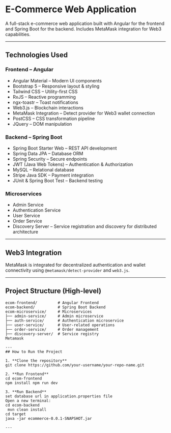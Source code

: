 # E-Commerce Web Application

A full-stack e-commerce web application built with Angular for the frontend and Spring Boot for the backend. Includes MetaMask integration for Web3 capabilities.

---

## Technologies Used

### Frontend – Angular
- Angular Material – Modern UI components
- Bootstrap 5 – Responsive layout & styling
- Tailwind CSS – Utility-first CSS
- RxJS – Reactive programming
- ngx-toastr – Toast notifications
- Web3.js – Blockchain interactions
- MetaMask Integration – Detect provider for Web3 wallet connection
- PostCSS – CSS transformation pipeline
- JQuery – DOM manipulation

### Backend – Spring Boot
- Spring Boot Starter Web – REST API development
- Spring Data JPA – Database ORM
- Spring Security – Secure endpoints
- JWT (Java Web Tokens) – Authentication & Authorization
- MySQL – Relational database
- Stripe Java SDK – Payment integration
- JUnit & Spring Boot Test – Backend testing

### Microservices
- Admin Service
- Authentication Service
- User Service
- Order Service
- Discovery Server – Service registration and discovery for distributed architecture

---

## Web3 Integration
MetaMask is integrated for decentralized authentication and wallet connectivity using `@metamask/detect-provider` and `web3.js`.

---

## Project Structure (High-level)
```plaintext
ecom-frontend/         # Angular Frontend
ecom-backend/          # Spring Boot Backend
ecom-microservice/     # Microservices
├── admin-service/     # Admin microservice
├── auth-service/      # Authentication microservice
├── user-service/      # User-related operations
├── order-service/     # Order management
├── discovery-server/  # Service registry
Metamask

---
## How to Run the Project

1. **Clone the repository**
git clone https://github.com/your-username/your-repo-name.git

2. **Run Frontend**
cd ecom-frontend
npm install npm run dev

3. **Run Backend**
set database url in application.properties file
Open a new terminal:
cd ecom-backend
 mvn clean install
cd target
java -jar ecommerce-0.0.1-SNAPSHOT.jar

---

